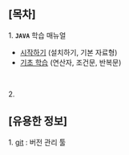 ## [목차]
1\. __`JAVA`__ 학습 매뉴얼
- [시작하기](./JAVA/intro.md) (설치하기, 기본 자료형)
- [기초 학습](./JAVA/operatorNStatment.md) (연산자, 조건문, 반복문)
<br>

2\. 

## [유용한 정보]
1\. [git](./ETC/git.md) : 버전 관리 툴